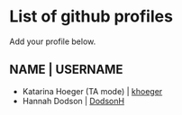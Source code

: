 # List of github profiles
Add your profile below. 

## NAME | USERNAME
- Katarina Hoeger (TA mode) | [khoeger](https://github.com/khoeger)
- Hannah Dodson | [DodsonH](https://github.com/DodsonH)

